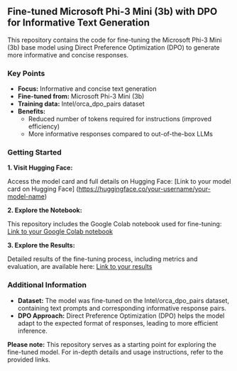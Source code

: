## Fine-tuned Microsoft Phi-3 Mini (3b) with DPO for Informative Text Generation

This repository contains the code for fine-tuning the Microsoft Phi-3 Mini (3b) base model using Direct Preference Optimization (DPO) to generate more informative and concise responses.

###  Key Points

- **Focus:** Informative and concise text generation
- **Fine-tuned from:** Microsoft Phi-3 Mini (3b)
- **Training data:** Intel/orca_dpo_pairs dataset
- **Benefits:**
    - Reduced number of tokens required for instructions (improved efficiency)
    - More informative responses compared to out-of-the-box LLMs

### Getting Started

**1. Visit Hugging Face:**

Access the model card and full details on Hugging Face: [Link to your model card on Hugging Face] (https://huggingface.co/your-username/your-model-name)

**2. Explore the Notebook:**

This repository includes the Google Colab notebook used for fine-tuning: [Link to your Google Colab notebook](https://github.com/your-username/your-repository-name/blob/main/FineTune_Phi.ipynb)

**3. Explore the Results:**

Detailed results of the fine-tuning process, including metrics and evaluation, are available here: [Link to your results](https://github.com/your-username/your-repository-name/blob/main/Fine%20tuning%20Report%20Weights%20%26%20Biases.pdf)

### Additional Information

- **Dataset:** The model was fine-tuned on the Intel/orca_dpo_pairs dataset, containing text prompts and corresponding informative response pairs.
- **DPO Approach:** Direct Preference Optimization (DPO) helps the model adapt to the expected format of responses, leading to more efficient inference.

**Please note:** This repository serves as a starting point for exploring the fine-tuned model. For in-depth details and usage instructions, refer to the provided links.
